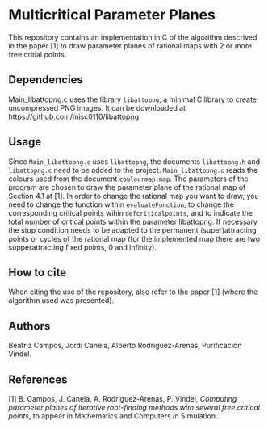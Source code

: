 # Multicritical Parameter Planes 

This repository contains an implementation in C of the algorithm descrived in the paper [1] to draw parameter planes of rational maps with 2 or more free critial points. 

## Dependencies

Main_libattopng.c uses the library `libattopng`, a minimal C library to create uncompressed PNG images. It can be downloaded at https://github.com/misc0110/libattopng

## Usage

Since `Main_libattopng.c` uses `libattopng`, the documents `libattopng.h` and `libattopng.c` need to be added to the project. `Main_libattopng.c` reads the colours used from the document `coulourmap.map`. The parameters of the program are chosen to draw the parameter plane of the rational map of Section 4.1 at [1]. In order to change the rational map you want to draw, you need to change the function within `evaluateFunction`, to change the corresponding critical points wihin `defcriticalpoints`, and to indicate the total number of critical points within the parameter libattopng. If necessary, the stop condition needs to be adapted to the permanent (super)attracting points or cycles of the rational map (for the implemented map there are two supperattracting fixed points, 0 and infinity).

## How to cite

When citing the use of the repository, also refer to the paper [1] (where the algorithm used was presented).

## Authors

Beatriz Campos, Jordi Canela, Alberto Rodríguez-Arenas, Purificación Vindel.

## References 

[1] B. Campos, J. Canela, A. Rodríguez-Arenas, P. Vindel, _Computing parameter planes of iterative root-finding methods with several free critical points_, to appear in Mathematics and Computers in Simulation.
